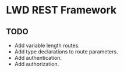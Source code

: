 # LWD REST Framework
## TODO
- Add variable length routes.
- Add type declarations to route parameters.
- Add authentication.
- Add authorization.
